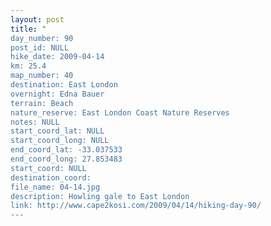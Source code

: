 ```yaml
---
layout: post
title: "
day_number: 90
post_id: NULL
hike_date: 2009-04-14
km: 25.4
map_number: 40
destination: East London
overnight: Edna Bauer
terrain: Beach
nature_reserve: East London Coast Nature Reserves
notes: NULL
start_coord_lat: NULL
start_coord_long: NULL
end_coord_lat: -33.037533
end_coord_long: 27.853483
start_coord: NULL
destination_coord: 
file_name: 04-14.jpg
description: Howling gale to East London
link: http://www.cape2kosi.com/2009/04/14/hiking-day-90/
---
```

